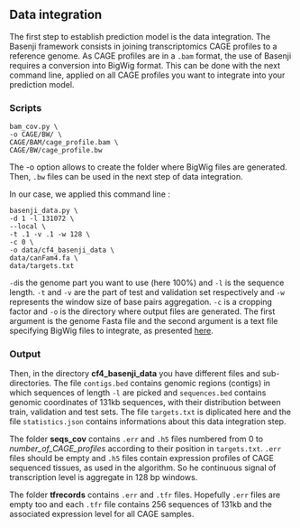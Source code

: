 ## Data integration

The first step to establish prediction model is the data integration. The Basenji framework consists in joining transcriptomics CAGE profiles to a reference genome.
As CAGE profiles are in a `.bam` format, the use of Basenji requires a conversion into BigWig format. This can be done with the next command line, applied on all CAGE profiles you want to integrate into your prediction model.


### Scripts


```
bam_cov.py \
-o CAGE/BW/ \
CAGE/BAM/cage_profile.bam \
CAGE/BW/cage_profile.bw
```


The -o option allows to create the folder where BigWig files are generated. Then, `.bw` files can be used in the next step of data integration.



In our case, we applied this command line :

```shell
basenji_data.py \
-d 1 -l 131072 \ 
--local \
-t .1 -v .1 -w 128 \
-c 0 \
-o data/cf4_basenji_data \
data/canFam4.fa \
data/targets.txt
```

`-d`is the genome part you want to use (here 100%) and `-l` is the sequence length. `-t` and `-v` are the part of test and validation set respectively and `-w` represents the window size of base pairs aggregation. `-c` is a cropping factor and `-o` is the directory where output files are generated. The first argument is the genome Fasta file and the second argument is a text file specifying BigWig files to integrate, as presented [here](https://github.com/ckergal/BLIMP/blob/main/manuscript/input_data/models/cf4_targets.txt).


### Output

Then, in the directory **cf4_basenji_data** you have different files and sub-directories. The file `contigs.bed` contains genomic regions (contigs) in which sequences of length `-l` are picked and `sequences.bed` contains genomic coordinates of 131kb sequences, with their distribution between train, validation and test sets. The file `targets.txt` is diplicated here and the file `statistics.json` contains informations about this data integration step.


The folder **seqs_cov** contains `.err` and `.h5` files numbered from 0 to *number_of_CAGE_profiles* according to their position in `targets.txt`. `.err` files should be empty and `.h5` files contain expression profiles of CAGE sequenced tissues, as used in the algorithm. So he continuous signal of transcription level is aggregate in 128 bp windows.


The folder **tfrecords** contains `.err` and `.tfr` files. Hopefully `.err` files are empty too and each `.tfr` file contains 256 sequences of 131kb and the associated expression level for all CAGE samples.

